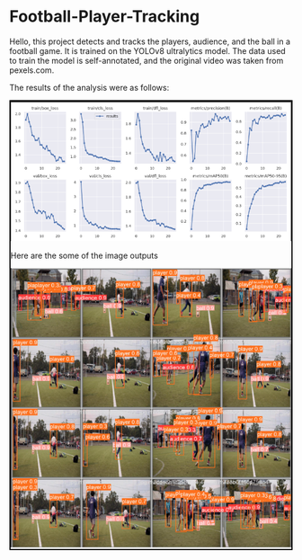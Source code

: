 # Football-Player-Tracking

Hello, this project detects and tracks the players, audience, and the ball in a football game. It is trained on the YOLOv8 ultralytics model. The data used to train the model is self-annotated, and the original video was taken from pexels.com.

The results of the analysis were as follows:

<div style="border: 2px solid black">
  <img src="https://github.com/SambhavMishra/Football-Player-Tracking/blob/8d17c5032abd0387132205c14549804d909e6ed0/results.png" alt="Results"/>

  <p>Here are the some of the image outputs</p>
  <img src="https://github.com/SambhavMishra/Football-Player-Tracking/blob/8d17c5032abd0387132205c14549804d909e6ed0/output%20images.png" alt="Output" />
  </div>
